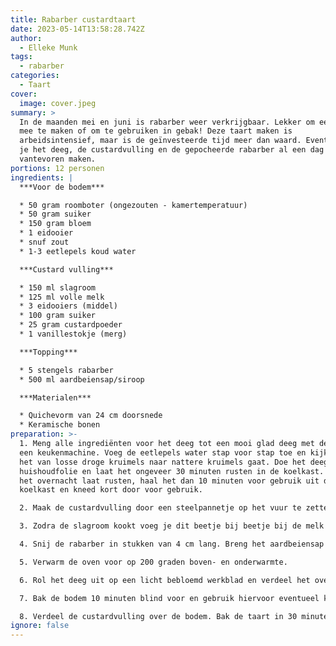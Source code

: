 ```yaml
---
title: Rabarber custardtaart
date: 2023-05-14T13:58:28.742Z
author:
  - Elleke Munk
tags:
  - rabarber
categories:
  - Taart
cover:
  image: cover.jpeg
summary: >
  In de maanden mei en juni is rabarber weer verkrijgbaar. Lekker om een compote
  mee te maken of om te gebruiken in gebak! Deze taart maken is
  arbeidsintensief, maar is de geïnvesteerde tijd meer dan waard. Eventueel kun
  je het deeg, de custardvulling en de gepocheerde rabarber al een dag
  vantevoren maken.
portions: 12 personen
ingredients: |
  ***Voor de bodem***

  * 50 gram roomboter (ongezouten - kamertemperatuur)
  * 50 gram suiker
  * 150 gram bloem
  * 1 eidooier
  * snuf zout
  * 1-3 eetlepels koud water

  ***Custard vulling***

  * 150 ml slagroom
  * 125 ml volle melk
  * 3 eidooiers (middel)
  * 100 gram suiker
  * 25 gram custardpoeder
  * 1 vanillestokje (merg)

  ***Topping***

  * 5 stengels rabarber
  * 500 ml aardbeiensap/siroop

  ***Materialen***

  * Quichevorm van 24 cm doorsnede
  * Keramische bonen
preparation: >-
  1. Meng alle ingrediënten voor het deeg tot een mooi glad deeg met de hand of
  een keukenmachine. Voeg de eetlepels water stap voor stap toe en kijk wanneer
  het van losse droge kruimels naar nattere kruimels gaat. Doe het deeg in
  huishoudfolie en laat het ongeveer 30 minuten rusten in de koelkast. Als je
  het overnacht laat rusten, haal het dan 10 minuten voor gebruik uit de
  koelkast en kneed kort door voor gebruik. 

  2. Maak de custardvulling door een steelpannetje op het vuur te zetten met de slagroom, de helft van de melk en het merg van de vanillepeul. Breng dit aan de kook terwijl je in een andere kom de rest van de melk mengt met de eidooiers, suiker en custardpoeder.

  3. Zodra de slagroom kookt voeg je dit beetje bij beetje bij de melk met eidooiers en custard poeder toe terwijl je blijft roeren met een garde. Doe het daarna terug in de steelpan en breng het geheel weer aan de kook. Laat een of twee minuten even inkoken, zet het vuur uit, en giet de custard weer in de andere kom. Laat dit nu een half uur afkoelen in de koelkast.

  4. Snij de rabarber in stukken van 4 cm lang. Breng het aardbeiensap aan de kook. Zet het vuur uit zodra het kookt en leg de rabarber erin. Breng het opnieuw aan de kook en zet zodra het kookt het vuur uit. Laat in de pan afkoelen en staan tot gebruik. 

  5. Verwarm de oven voor op 200 graden boven- en onderwarmte.

  6. Rol het deeg uit op een licht bebloemd werkblad en verdeel het over de quichevorm.

  7. Bak de bodem 10 minuten blind voor en gebruik hiervoor eventueel keramische bonen die je met een bakpapiertje in de vorm legt. Haal dit eruit en bak de bodem nog 5 minuten zonder vulling. Laat volledig afkoelen.

  8. Verdeel de custardvulling over de bodem. Bak de taart in 30 minuten gaar. Laat iets afkoelen en verdeel vervolgens de rabarber over de taart.
ignore: false
---
```

